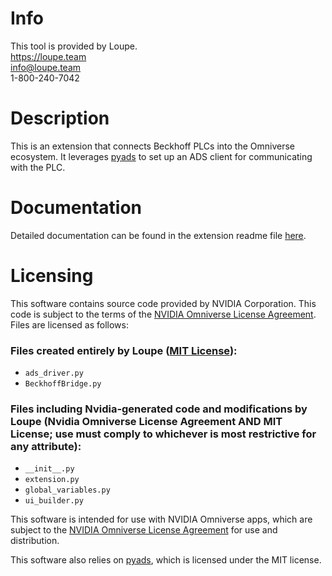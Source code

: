 # Info
This tool is provided by Loupe.  
https://loupe.team  
info@loupe.team  
1-800-240-7042

# Description

This is an extension that connects Beckhoff PLCs into the Omniverse ecosystem. It leverages [pyads](https://github.com/stlehmann/pyads) to set up an ADS client for communicating with the PLC. 

# Documentation

Detailed documentation can be found in the extension readme file [here](loupe.beckhoff_bridge/docs/README.md).

# Licensing

This software contains source code provided by NVIDIA Corporation. This code is subject to the terms of the [NVIDIA Omniverse License Agreement](https://docs.omniverse.nvidia.com/isaacsim/latest/common/NVIDIA_Omniverse_License_Agreement.html). Files are licensed as follows:

### Files created entirely by Loupe ([MIT License](LICENSE)):
* `ads_driver.py`
* `BeckhoffBridge.py`

### Files including Nvidia-generated code and modifications by Loupe (Nvidia Omniverse License Agreement AND MIT License; use must comply to whichever is most restrictive for any attribute):
* `__init__.py`
* `extension.py`
* `global_variables.py`
* `ui_builder.py`

This software is intended for use with NVIDIA Omniverse apps, which are subject to the [NVIDIA Omniverse License Agreement](https://docs.omniverse.nvidia.com/isaacsim/latest/common/NVIDIA_Omniverse_License_Agreement.html) for use and distribution.

This software also relies on [pyads](https://github.com/stlehmann/pyads), which is licensed under the MIT license.
